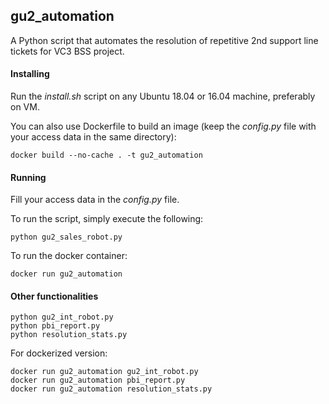 ## gu2_automation

A Python script that automates the resolution of repetitive 2nd support line tickets for VC3 BSS project.

#### Installing

Run the *install.sh* script on any Ubuntu 18.04 or 16.04 machine, preferably on VM.

You can also use Dockerfile to build an image (keep the *config.py* file with your access data in the same directory):
```
docker build --no-cache . -t gu2_automation
```

#### Running

Fill your access data in the *config.py* file.

To run the script, simply execute the following:
```
python gu2_sales_robot.py
```

To run the docker container:
```
docker run gu2_automation
```

#### Other functionalities

```
python gu2_int_robot.py
python pbi_report.py
python resolution_stats.py
```

For dockerized version: 
```
docker run gu2_automation gu2_int_robot.py
docker run gu2_automation pbi_report.py
docker run gu2_automation resolution_stats.py
```
